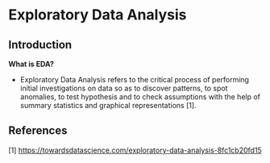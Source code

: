 # Exploratory Data Analysis

## Introduction

**What is EDA?**
- Exploratory Data Analysis refers to the critical process of performing initial investigations on data so as to discover patterns, to spot anomalies, to test hypothesis and to check assumptions with the help of summary statistics and graphical representations [1].






## References
[1] https://towardsdatascience.com/exploratory-data-analysis-8fc1cb20fd15
